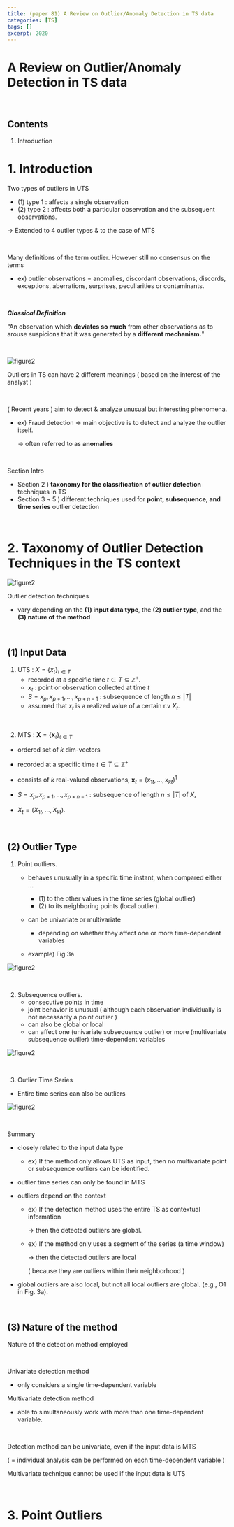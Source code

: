 ```yaml
---
title: (paper 81) A Review on Outlier/Anomaly Detection in TS data
categories: [TS]
tags: []
excerpt: 2020
---
```


<script src="https://cdn.mathjax.org/mathjax/latest/MathJax.js?config=TeX-AMS-MML_HTMLorMML" type="text/javascript"></script>
# A Review on Outlier/Anomaly Detection in TS data

<br>

## Contents

1. Introduction



# 1. Introduction

Two types of outliers in UTS

- (1) type 1 : affects a single observation
- (2) type 2 : affects both a particular observation and the subsequent observations. 

$\rightarrow$ Extended to 4 outlier types & to the case of MTS

<br>

Many definitions of the term outlier. However still no consensus on the terms 

- ex) outlier observations = anomalies, discordant observations, discords, exceptions, aberrations, surprises, peculiarities or contaminants.

<br>

***Classical Definition***

“An observation which **deviates so much** from other observations as to arouse suspicions that it was generated by a **different mechanism.**" 

<br>

![figure2](/assets/img/ts/img383.png)

Outliers in TS can have 2 different meanings ( based on the interest of the analyst )

<br>

( Recent years ) aim to detect & analyze unusual but interesting phenomena. 

- ex) Fraud detection => main objective is to detect and analyze the outlier itself. 

  $\rightarrow$ often referred to as **anomalies**

<br>

Section Intro

- Section 2 ) **taxonomy for the classification of outlier detection** techniques in TS
- Section 3 ~ 5 ) different techniques used for **point, subsequence, and time series** outlier detection

<br>

# 2. Taxonomy of Outlier Detection Techniques in the TS context

![figure2](/assets/img/ts/img384.png)

Outlier detection techniques 

- vary depending on the **(1) input data type**, the **(2) outlier type**, and the **(3) nature of the method** 

<br>

## (1) Input Data

1. UTS : $X=\left\{x_t\right\}_{t \in T}$ 
   - recorded at a specific time $t \in T \subseteq \mathbb{Z}^{+}$.
   - $x_t$ : point or observation collected at time $t$ 
   - $S=x_p, x_{p+1}, \ldots, x_{p+n-1}$ : subsequence of length $n \leq|T|$ 
   - assumed that $x_t$ is a realized value of a certain r.v $X_t$. 

<br>

2. MTS : $\boldsymbol{X}=\left\{\boldsymbol{x}_t\right\}_{t \in T}$ 

- ordered set of $k$ dim-vectors
- recorded at a specific time $t \in T \subseteq \mathbb{Z}^{+}$
- consists of $k$ real-valued observations, $\boldsymbol{x}_t=\left(x_{1 t}, \ldots, x_{k t}\right)^1$

- $S=x_p, x_{p+1}, \ldots, x_{p+n-1}$ : subsequence of length $n \leq|T|$ of $X$, 
- $X_t=\left(X_{1 t}, \ldots, X_{k t}\right)$.

<br>

## (2) Outlier Type

1. Point outliers.

   - behaves unusually in a specific time instant, when compared either ...
     - (1) to the other values in the time series (global outlier)
     - (2) to its neighboring points (local outlier). 
   - can be univariate or multivariate
     - depending on whether they affect one or more time-dependent variables

   - example) Fig 3a

![figure2](/assets/img/ts/img385.png)

<br>

2. Subsequence outliers. 
   - consecutive points in time 
   - joint behavior is unusual ( although each observation individually is not necessarily a point outlier )
   - can also be global or local
   - can affect one (univariate subsequence outlier) or more (multivariate subsequence outlier) time-dependent variables

![figure2](/assets/img/ts/img386.png)

<br>

3. Outlier Time Series

-  Entire time series can also be outliers

![figure2](/assets/img/ts/img387.png)

<br>

Summary

- closely related to the input data type

  - ex) If the method only allows UTS as input, then no multivariate point or subsequence outliers can be identified. 

- outlier time series can only be found in MTS

- outliers depend on the context

  - ex)  If the detection method uses the entire TS as contextual information

    $\rightarrow$ then the detected outliers are global. 

  - ex) If the method only uses a segment of the series (a time window)

    $\rightarrow$  then the detected outliers are local 

    ( because they are outliers within their neighborhood )

- global outliers are also local, but not all local outliers are global. (e.g., O1 in Fig. 3a).

<br>

## (3) Nature of the method

Nature of the detection method employed

<br>

Univariate detection method 

- only considers a single time-dependent variable

Multivariate detection method 

- able to simultaneously work with more than one time-dependent variable. 

<br>

Detection method can be univariate, even if the input data is MTS

( = individual analysis can be performed on each time-dependent variable )

Multivariate technique cannot be used if the input data is UTS

<br>

# 3. Point Outliers

